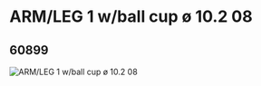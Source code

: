 # ARM/LEG 1 w/ball cup ø 10.2 08
## 60899
![ARM/LEG 1 w/ball cup ø 10.2 08](https://lc-www-live-s.legocdn.com/media/bricks/5/2/4516404.jpg)